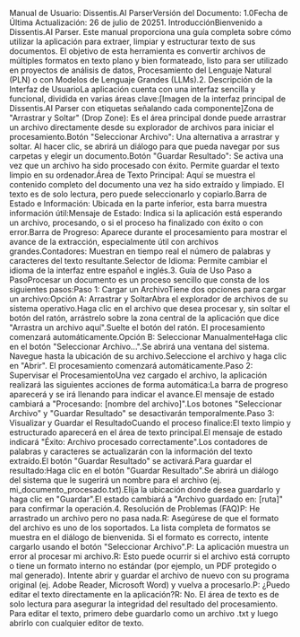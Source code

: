 Manual de Usuario: Dissentis.AI ParserVersión del Documento: 1.0Fecha de Última Actualización: 26 de julio de 20251. IntroducciónBienvenido a Dissentis.AI Parser. Este manual proporciona una guía completa sobre cómo utilizar la aplicación para extraer, limpiar y estructurar texto de sus documentos. El objetivo de esta herramienta es convertir archivos de múltiples formatos en texto plano y bien formateado, listo para ser utilizado en proyectos de análisis de datos, Procesamiento del Lenguaje Natural (PLN) o con Modelos de Lenguaje Grandes (LLMs).2. Descripción de la Interfaz de UsuarioLa aplicación cuenta con una interfaz sencilla y funcional, dividida en varias áreas clave:[Imagen de la interfaz principal de Dissentis.AI Parser con etiquetas señalando cada componente]Zona de "Arrastrar y Soltar" (Drop Zone): Es el área principal donde puede arrastrar un archivo directamente desde su explorador de archivos para iniciar el procesamiento.Botón "Seleccionar Archivo": Una alternativa a arrastrar y soltar. Al hacer clic, se abrirá un diálogo para que pueda navegar por sus carpetas y elegir un documento.Botón "Guardar Resultado": Se activa una vez que un archivo ha sido procesado con éxito. Permite guardar el texto limpio en su ordenador.Área de Texto Principal: Aquí se muestra el contenido completo del documento una vez ha sido extraído y limpiado. El texto es de solo lectura, pero puede seleccionarlo y copiarlo.Barra de Estado e Información: Ubicada en la parte inferior, esta barra muestra información útil:Mensaje de Estado: Indica si la aplicación está esperando un archivo, procesando, o si el proceso ha finalizado con éxito o con error.Barra de Progreso: Aparece durante el procesamiento para mostrar el avance de la extracción, especialmente útil con archivos grandes.Contadores: Muestran en tiempo real el número de palabras y caracteres del texto resultante.Selector de Idioma: Permite cambiar el idioma de la interfaz entre español e inglés.3. Guía de Uso Paso a PasoProcesar un documento es un proceso sencillo que consta de los siguientes pasos:Paso 1: Cargar un ArchivoTiene dos opciones para cargar un archivo:Opción A: Arrastrar y SoltarAbra el explorador de archivos de su sistema operativo.Haga clic en el archivo que desea procesar y, sin soltar el botón del ratón, arrástrelo sobre la zona central de la aplicación que dice "Arrastra un archivo aquí".Suelte el botón del ratón. El procesamiento comenzará automáticamente.Opción B: Seleccionar ManualmenteHaga clic en el botón "Seleccionar Archivo...".Se abrirá una ventana del sistema. Navegue hasta la ubicación de su archivo.Seleccione el archivo y haga clic en "Abrir". El procesamiento comenzará automáticamente.Paso 2: Supervisar el ProcesamientoUna vez cargado el archivo, la aplicación realizará las siguientes acciones de forma automática:La barra de progreso aparecerá y se irá llenando para indicar el avance.El mensaje de estado cambiará a "Procesando: [nombre del archivo]".Los botones "Seleccionar Archivo" y "Guardar Resultado" se desactivarán temporalmente.Paso 3: Visualizar y Guardar el ResultadoCuando el proceso finalice:El texto limpio y estructurado aparecerá en el área de texto principal.El mensaje de estado indicará "Éxito: Archivo procesado correctamente".Los contadores de palabras y caracteres se actualizarán con la información del texto extraído.El botón "Guardar Resultado" se activará.Para guardar el resultado:Haga clic en el botón "Guardar Resultado".Se abrirá un diálogo del sistema que le sugerirá un nombre para el archivo (ej. mi_documento_procesado.txt).Elija la ubicación donde desea guardarlo y haga clic en "Guardar".El estado cambiará a "Archivo guardado en: [ruta]" para confirmar la operación.4. Resolución de Problemas (FAQ)P: He arrastrado un archivo pero no pasa nada.R: Asegúrese de que el formato del archivo es uno de los soportados. La lista completa de formatos se muestra en el diálogo de bienvenida. Si el formato es correcto, intente cargarlo usando el botón "Seleccionar Archivo".P: La aplicación muestra un error al procesar mi archivo.R: Esto puede ocurrir si el archivo está corrupto o tiene un formato interno no estándar (por ejemplo, un PDF protegido o mal generado). Intente abrir y guardar el archivo de nuevo con su programa original (ej. Adobe Reader, Microsoft Word) y vuelva a procesarlo.P: ¿Puedo editar el texto directamente en la aplicación?R: No. El área de texto es de solo lectura para asegurar la integridad del resultado del procesamiento. Para editar el texto, primero debe guardarlo como un archivo .txt y luego abrirlo con cualquier editor de texto.